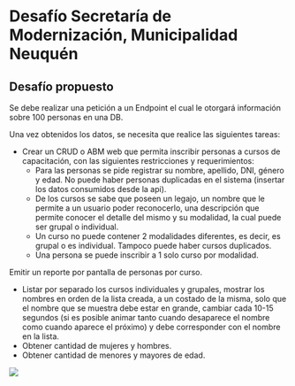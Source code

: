 # Desafío Secretaría de Modernización, Municipalidad Neuquén 
## Desafío propuesto 

Se debe realizar una petición a un Endpoint el cual le otorgará información sobre 100 personas en una DB.

Una vez obtenidos los datos, se necesita que realice las siguientes tareas:

- Crear un CRUD o ABM web que permita inscribir personas a cursos de capacitación, con las siguientes restricciones y requerimientos:
  - Para las personas se pide registrar su nombre, apellido, DNI, género y edad. No puede haber personas duplicadas en el sistema (insertar los datos consumidos desde la api).
  - De los cursos se sabe que poseen un legajo, un nombre que le permite a un usuario poder reconocerlo, una descripción que permite conocer el detalle del mismo y su modalidad, la cual puede ser grupal o individual.
  - Un curso no puede contener 2 modalidades diferentes, es decir, es grupal o es individual. Tampoco puede haber cursos duplicados.
  - Una persona se puede inscribir a 1 solo curso por modalidad.

Emitir un reporte por pantalla de personas por curso.
- Listar por separado los cursos individuales y grupales, mostrar los nombres en orden de la lista creada, a un costado de la misma, solo que el nombre que se muestra debe estar en grande, cambiar cada 10-15 segundos (si es posible animar tanto cuando desaparece el nombre como cuando aparece el próximo) y debe corresponder con el nombre en la lista.
- Obtener cantidad de mujeres y hombres.
- Obtener cantidad de menores y mayores de edad.

![](https://cdn.discordapp.com/attachments/938426490847117352/981781236626358313/Logo-SMGP-FI.png)

